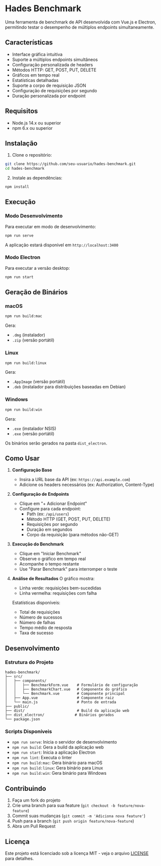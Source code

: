 # Hades Benchmark

Uma ferramenta de benchmark de API desenvolvida com Vue.js e Electron, permitindo testar o desempenho de múltiplos endpoints simultaneamente.

## Características

- Interface gráfica intuitiva
- Suporte a múltiplos endpoints simultâneos
- Configuração personalizada de headers
- Métodos HTTP: GET, POST, PUT, DELETE
- Gráficos em tempo real
- Estatísticas detalhadas
- Suporte a corpo de requisição JSON
- Configuração de requisições por segundo
- Duração personalizada por endpoint

## Requisitos

- Node.js 14.x ou superior
- npm 6.x ou superior

## Instalação

1. Clone o repositório:
```bash
git clone https://github.com/seu-usuario/hades-benchmark.git
cd hades-benchmark
```

2. Instale as dependências:
```bash
npm install
```

## Execução

### Modo Desenvolvimento

Para executar em modo de desenvolvimento:

```bash
npm run serve
```

A aplicação estará disponível em `http://localhost:3400`

### Modo Electron

Para executar a versão desktop:

```bash
npm run start
```

## Geração de Binários

### macOS
```bash
npm run build:mac
```
Gera:
- `.dmg` (instalador)
- `.zip` (versão portátil)

### Linux
```bash
npm run build:linux
```
Gera:
- `.AppImage` (versão portátil)
- `.deb` (instalador para distribuições baseadas em Debian)

### Windows
```bash
npm run build:win
```
Gera:
- `.exe` (instalador NSIS)
- `.exe` (versão portátil)

Os binários serão gerados na pasta `dist_electron`.

## Como Usar

1. **Configuração Base**
   - Insira a URL base da API (ex: `https://api.example.com`)
   - Adicione os headers necessários (ex: Authorization, Content-Type)

2. **Configuração de Endpoints**
   - Clique em "+ Adicionar Endpoint"
   - Configure para cada endpoint:
     - Path (ex: `/api/users`)
     - Método HTTP (GET, POST, PUT, DELETE)
     - Requisições por segundo
     - Duração em segundos
     - Corpo da requisição (para métodos não-GET)

3. **Execução do Benchmark**
   - Clique em "Iniciar Benchmark"
   - Observe o gráfico em tempo real
   - Acompanhe o tempo restante
   - Use "Parar Benchmark" para interromper o teste

4. **Análise de Resultados**
   O gráfico mostra:
   - Linha verde: requisições bem-sucedidas
   - Linha vermelha: requisições com falha
   
   Estatísticas disponíveis:
   - Total de requisições
   - Número de sucessos
   - Número de falhas
   - Tempo médio de resposta
   - Taxa de sucesso

## Desenvolvimento

### Estrutura do Projeto
```
hades-benchmark/
├── src/
│   ├── components/
│   │   ├── BenchmarkForm.vue    # Formulário de configuração
│   │   ├── BenchmarkChart.vue   # Componente do gráfico
│   │   └── Benchmark.vue        # Componente principal
│   ├── App.vue                  # Componente raiz
│   └── main.js                  # Ponto de entrada
├── public/
├── dist/                        # Build da aplicação web
├── dist_electron/              # Binários gerados
└── package.json
```

### Scripts Disponíveis

- `npm run serve`: Inicia o servidor de desenvolvimento
- `npm run build`: Gera a build da aplicação web
- `npm run start`: Inicia a aplicação Electron
- `npm run lint`: Executa o linter
- `npm run build:mac`: Gera binário para macOS
- `npm run build:linux`: Gera binário para Linux
- `npm run build:win`: Gera binário para Windows

## Contribuindo

1. Faça um fork do projeto
2. Crie uma branch para sua feature (`git checkout -b feature/nova-feature`)
3. Commit suas mudanças (`git commit -m 'Adiciona nova feature'`)
4. Push para a branch (`git push origin feature/nova-feature`)
5. Abra um Pull Request

## Licença

Este projeto está licenciado sob a licença MIT - veja o arquivo [LICENSE](LICENSE) para detalhes.
